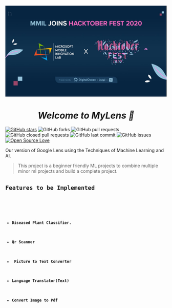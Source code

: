 <p>
  <img src=./assets/img/MMILft.Hacktober.jpeg></p>

<em><h1 align="center">Welcome to MyLens 👋</h1></em>

[![GitHub stars](https://img.shields.io/github/stars/MMIL/MyLens?style=social)](https://github.com/login?return_to=%2FMMIL%MyLens) 
 ![GitHub forks](https://img.shields.io/github/forks/MMIL/MyLens?style=social) 
 ![GitHub pull requests](https://img.shields.io/github/issues-pr/MMIL/MyLens)
 ![GitHub closed pull requests](https://img.shields.io/github/issues-pr-closed/MMIL/MyLens) 
 ![GitHub last commit](https://img.shields.io/github/last-commit/MMIL/MyLens) 
 ![GitHub issues](https://img.shields.io/github/issues-raw/MMIL/MyLens)
 [![Open Source Love](https://badges.frapsoft.com/os/v2/open-source.svg?v=103)](https://github.com/MMIL/MyLens) 

 Our version of Google Lens using the Techniques of Machine Learning and AI.
 
>This project is a beginner friendly ML projects to combine multiple minor ml projects and build a complete project.





<h2><code>Features to be Implemented</h2>
<ul>
  <li><h4>Diseased Plant Classifier.</h4>
<li><h4>Qr Scanner</h4>
<li><h4> Picture to Text Converter</h4>
<li><h4>Language Translator(Text)</h4>
<li><h4>Convert Image to Pdf</h4>
  </ul>


